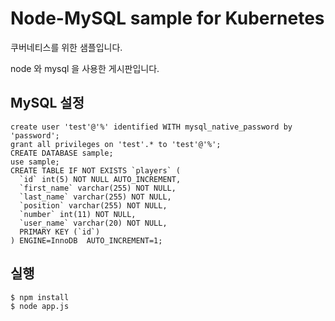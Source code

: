# Node-MySQL sample for Kubernetes

쿠버네티스를 위한 샘플입니다.

node 와 mysql 을 사용한 게시판입니다.

## MySQL 설정
~~~
create user 'test'@'%' identified WITH mysql_native_password by 'password';
grant all privileges on 'test'.* to 'test'@'%';
CREATE DATABASE sample;
use sample;
CREATE TABLE IF NOT EXISTS `players` (
  `id` int(5) NOT NULL AUTO_INCREMENT,
  `first_name` varchar(255) NOT NULL,
  `last_name` varchar(255) NOT NULL,
  `position` varchar(255) NOT NULL,
  `number` int(11) NOT NULL,
  `user_name` varchar(20) NOT NULL,
  PRIMARY KEY (`id`)
) ENGINE=InnoDB  AUTO_INCREMENT=1;
~~~
## 실행
~~~
$ npm install
$ node app.js
~~~

